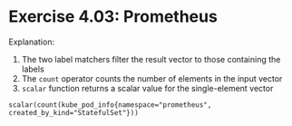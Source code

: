 # Exercise 4.03: Prometheus

Explanation:
1. The two label matchers filter the result vector to those containing the labels
2. The `count` operator counts the number of elements in the input vector
3. `scalar` function returns a scalar value for the single-element vector

```
scalar(count(kube_pod_info{namespace="prometheus", created_by_kind="StatefulSet"}))

```
